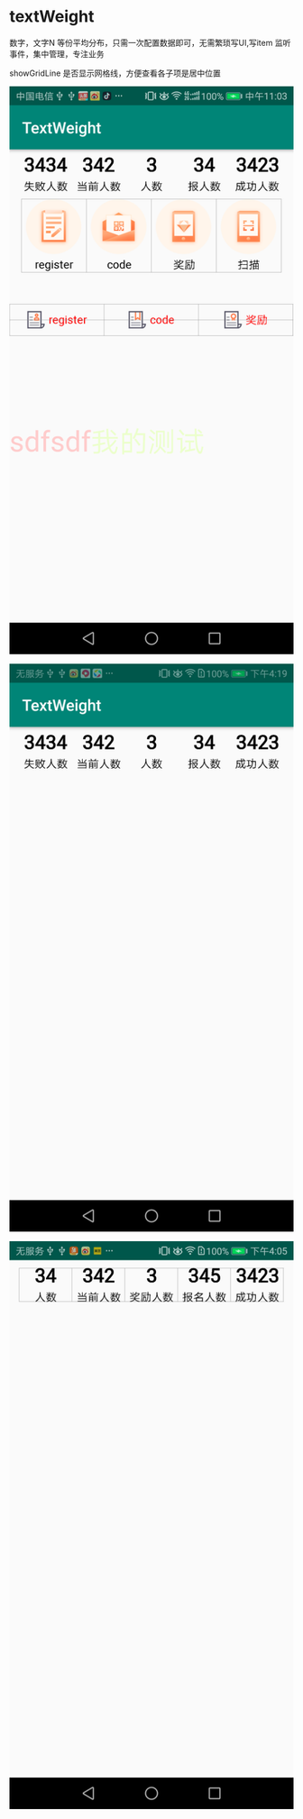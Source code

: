 # textWeight
 数字，文字N 等份平均分布，只需一次配置数据即可，无需繁琐写UI,写item 监听事件，集中管理，专注业务
 
 showGridLine 是否显示网格线，方便查看各子项是居中位置
 
 

![image](https://github.com/lastzhou/textWeight/blob/master/sdf/sdf/Screenshot_20200422-110305.png)

![image](https://github.com/lastzhou/textWeight/blob/master/sdf/sdf/Screenshot_20200417-161953.png)

![image](https://github.com/lastzhou/textWeight/blob/master/sdf/sdf/Screenshot_20200417-160555.png)
